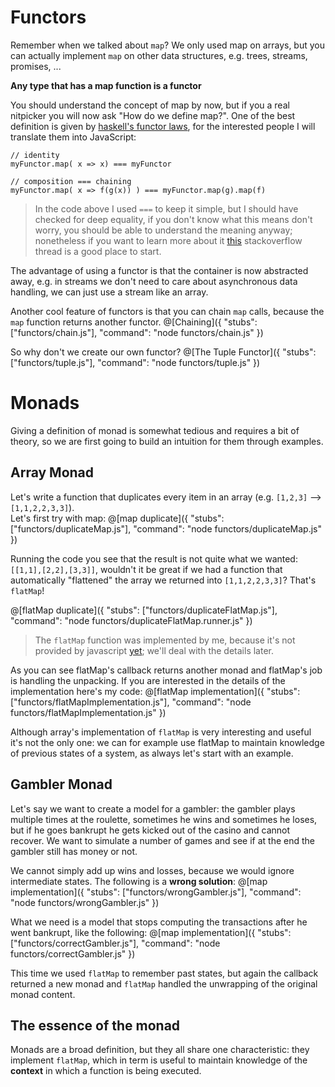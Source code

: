# Functors
Remember when we talked about `map`? We only used map on arrays, but you can actually implement `map` on other data structures, e.g. trees, streams, promises, ...  

**Any type that has a map function is a functor**

You should understand the concept of map by now, but if you a real nitpicker you will now ask "How do we define map?". One of the best definition is given by [haskell's functor laws](https://wiki.haskell.org/Functor), for the interested people I will translate them into JavaScript:

```
// identity
myFunctor.map( x => x) === myFunctor

// composition === chaining
myFunctor.map( x => f(g(x)) ) === myFunctor.map(g).map(f)
```

> In the code above I used `===` to keep it simple, but I should have checked for deep equality, if you don't know what this means don't worry, you should be able to understand the meaning anyway; nonetheless if you want to learn more about it [this](https://stackoverflow.com/questions/1068834/object-comparison-in-javascript) stackoverflow thread is a good place to start.

The advantage of using a functor is that the container is now abstracted away, e.g. in streams we don't need to care about asynchronous data handling, we can just use a stream like an array.

Another cool feature of functors is that you can chain `map` calls, because the `map` function returns another functor.
@[Chaining]({ "stubs": ["functors/chain.js"], "command": "node functors/chain.js" })

So why don't we create our own functor?
@[The Tuple Functor]({ "stubs": ["functors/tuple.js"], "command": "node functors/tuple.js" })

# Monads
Giving a definition of monad is somewhat tedious and requires a bit of theory, so we are first going to build an intuition for them through examples.
## Array Monad
Let's write a function that duplicates every item in an array (e.g. `[1,2,3]` --> `[1,1,2,2,3,3]`).  
Let's first try with map:
@[map duplicate]({ "stubs": ["functors/duplicateMap.js"], "command": "node functors/duplicateMap.js" })

Running the code you see that the result is not quite what we wanted: `[[1,1],[2,2],[3,3]]`, wouldn't it be great if we had a function that automatically "flattened" the array we returned into `[1,1,2,2,3,3]`? That's `flatMap`!

@[flatMap duplicate]({ "stubs": ["functors/duplicateFlatMap.js"], "command": "node functors/duplicateFlatMap.runner.js" })

> The `flatMap` function was implemented by me, because it's not provided by javascript [yet](https://tc39.github.io/proposal-flatMap/); we'll deal with the details later.

As you can see flatMap's callback returns another monad and flatMap's job is handling the unpacking. If you are interested in the details of the implementation here's my code:
@[flatMap implementation]({ "stubs": ["functors/flatMapImplementation.js"], "command": "node functors/flatMapImplementation.js" })

Although array's implementation of `flatMap` is very interesting and useful it's not the only one: we can for example use flatMap to maintain knowledge of previous states of a system, as always let's start with an example.

## Gambler Monad
Let's say we want to create a model for a gambler: the gambler plays multiple times at the roulette, sometimes he wins and sometimes he loses, but if he goes bankrupt he gets kicked out of the casino and cannot recover. We want to simulate a number of games and see if at the end the gambler still has money or not.

We cannot simply add up wins and losses, because we would ignore intermediate states. The following is a **wrong solution**:
@[map implementation]({ "stubs": ["functors/wrongGambler.js"], "command": "node functors/wrongGambler.js" })

What we need is a model that stops computing the transactions after he went bankrupt, like the following:
@[map implementation]({ "stubs": ["functors/correctGambler.js"], "command": "node functors/correctGambler.js" })

This time we used `flatMap` to remember past states, but again the callback returned a new monad and `flatMap` handled the unwrapping of the original monad content.

## The essence of the monad
Monads are a broad definition, but they all share one characteristic: they implement `flatMap`, which in term is useful to maintain knowledge of the **context** in which a function is being executed.
